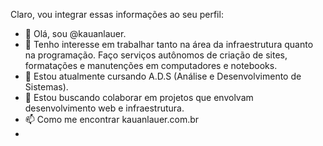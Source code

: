 Claro, vou integrar essas informações ao seu perfil:

- 👋 Olá, sou @kauanlauer.
- 👀 Tenho interesse em trabalhar tanto na área da infraestrutura quanto na programação. Faço serviços autônomos de criação de sites, formatações e manutenções em computadores e notebooks.
- 🌱 Estou atualmente cursando A.D.S (Análise e Desenvolvimento de Sistemas).
- 💞️ Estou buscando colaborar em projetos que envolvam desenvolvimento web e infraestrutura.
- 📫 Como me encontrar kauanlauer.com.br
-
<!---
kauanlauer/kauanlauer is a ✨ special ✨ repository because its `README.md` (this file) appears on your GitHub profile.
You can click the Preview link to take a look at your changes.
--->
